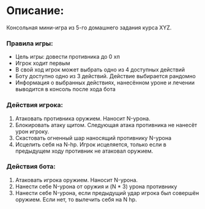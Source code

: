 # Описание:
Консольная мини-игра из 5-го домашнего задания курса XYZ. 

### Правила игры:
- Цель игры: довести противника до 0 хп
- Игрок ходит первым
- В свой ход игрок может выбрать одно из 4 доступных действий
- Боту доступно одно из 3 действий. Действие выбирается рандомно
- Информация о выбранных действиях, нанесённом уроне и лечении выводится в консоль после хода бота

### Действия игрока:
1. Атаковать противника оружием. Наносит N-урона.
2. Блокировать атаку щитом. Следующая атака противника не нанесёт урон игроку.
3. Скастовать огненный шар наносящий противнику N-урона
4. Исцелить себя на N-hp. Игрок исцеляется, только если в предыдущем ходу противник не атаковал оружием.

### Действия бота:
1. Атаковать игрока оружием. Наносит N-урона.
2. Нанести себе N-урона от оружия и (N * 3) урона противнику
3. Нанести себе N-урона, если предыдущий удар игрока был совершён оружием. Если нет, то вылечить себя на N hp.
